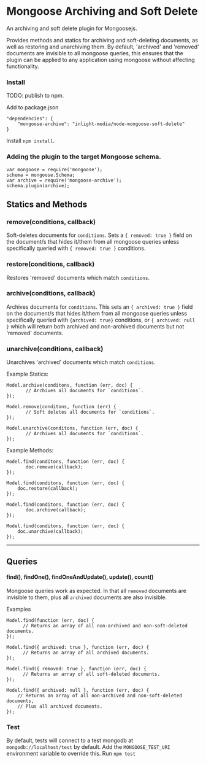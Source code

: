Mongoose Archiving and Soft Delete
==================================

An archiving and soft delete plugin for Mongoosejs.

Provides methods and statics for archiving and soft-deleting documents, as well as restoring and unarchiving them.
By default, 'archived' and 'removed' documents are invisible to all mongoose queries, this ensures that the plugin can be applied to any application using mongoose without affecting functionality.

### Install

TODO: publish to npm.


Add to package.json
```
"dependencies": {
    "mongoose-archive": "inlight-media/node-mongoose-soft-delete"
}
```
Install `npm install`.

### Adding the plugin to the target Mongoose schema.

```
var mongoose = require('mongoose');
schema = mongoose.Schema;
var archive = require('mongoose-archive');
schema.plugin(archive);
```
## Statics and Methods

### remove(conditions, callback)
Soft-deletes documents for `conditions`.
Sets a `{ removed: true }` field on the document/s that hides it/them from all mongoose queries unless specifically queried with `{ removed: true }` conditions.

### restore(conditions, callback)
Restores 'removed' documents which match `conditions`.

### archive(conditions, callback)
Archives documents for `conditions`.
This sets an `{ archived: true }` field on the document/s that hides it/them from all mongoose queries unless specifically queried with `{archived: true}` conditions, or `{ archived: null }` which will return both archived and non-archived documents but not 'removed' documents.

### unarchive(conditions, callback)
Unarchives 'archived' documents which match `conditions`.

Example Statics:

```
Model.archive(conditons, function (err, doc) {
       // Archives all documents for `conditions`.
});
```
```
Model.remove(conditons, function (err) {
       // Soft deletes all documents for `conditions`.
});
```

```
Model.unarchive(conditons, function (err, doc) {
       // Archives all documents for `conditions`.
});
```

Example Methods:

```
Model.find(conditons, function (err, doc) {
       doc.remove(callback);
});
```
```
Model.find(conditons, function (err, doc) {
    doc.restore(callback);
});
```
```
Model.find(conditons, function (err, doc) {
       doc.archive(callback);
});
```

```
Model.find(conditons, function (err, doc) {
    doc.unarchive(callback);
});
```

- - -

## Queries

#### find(), findOne(), findOneAndUpdate(), update(), count()
Mongoose queries work as expected. In that all `removed` documents are invisible to them, plus all `archived` documents are also invisible.

Examples

```
Model.find(function (err, doc) {
      // Returns an array of all non-archived and non-soft-deleted documents.
});
```

```
Model.find({ archived: true }, function (err, doc) {
      // Returns an array of all archived documents.
});
```

```
Model.find({ removed: true }, function (err, doc) {
      // Returns an array of all soft-deleted documents.
});
```
```
Model.find({ archived: null }, function (err, doc) {
    // Returns an array of all non-archived and non-soft-deleted documents,
    // Plus all archived documents.
});
```

### Test
By default, tests will connect to a test mongodb at `mongodb://localhost/test` by default. Add the `MONGOOSE_TEST_URI` environment variable to override this.
Run `npm test`
